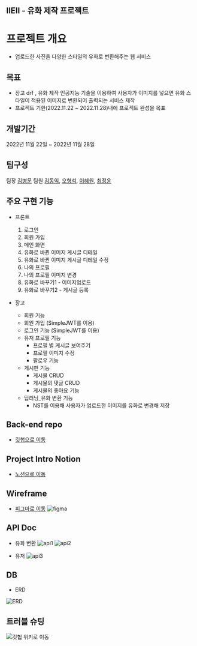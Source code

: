 ## IIEII - 유화 제작 프로젝트

# **프로젝트 개요**
- 업로드한 사진을 다양한 스타일의 유화로 변환해주는 웹 서비스  


## 목표
- 장고 drf , 유화 제작 인공지능 기술을 이용하여 사용자가 이미지를 넣으면 유화 스타일이 적용된 이미지로 변환되어 출력되는 서비스 제작
- 프로젝트 기한(2022.11.22 ~ 2022.11.28)내에 프로젝트 완성을 목표


## 개발기간
2022년 11월 22일 ~ 2022년 11월 28일


## 팀구성
팀장 [김병문](https://github.com/kbm1933)
팀원 [김동익](https://github.com/DongIkkk), [오형석](https://github.com/auberr), [이혜원](https://github.com/wonprogrammer), [최정윤](https://github.com/uniqquej)


## 주요 구현 기능
- 프론트
    1. 로그인
    2. 회원 가입
    3. 메인 화면
    4. 유화로 바뀐 이미지 게시글 디테일
    5. 유화로 바뀐 이미지 게시글 디테일 수정
    6. 나의 프로필
    7. 나의 프로필 이미지 변경
    8. 유화로 바꾸기1 - 이미지업로드
    9. 유화로 바꾸기2 - 게시글 등록


- 장고
    - 회원 기능
    - 회원 가입 (SimpleJWT를 이용)
    - 로그인 기능 (SimpleJWT를 이용)
    - 유저 프로필 기능
        - 프로필 별 게시글 보여주기
        - 프로필 이미지 수정
        - 팔로우 기능
    - 게시판 기능
        - 게시물 CRUD
        - 게시물의 댓글 CRUD
        - 게시물의 좋아요 기능
    - 딥러닝_유화 변환 기능
        - NST를 이용해 사용자가 업로드한 이미지를 유화로 변경해 저장


## Back-end repo
- [깃헙으로 이동](https://github.com/kbm1933/B2_IIEII_OPP_Back)

## Project Intro Notion
- [노션으로 이동](https://www.notion.so/221122-a90ad7eaa1194801a9631a411a081d2c)

## Wireframe
- [피그마로 이동](https://enormous-ragdoll-497.notion.site/221122-a90ad7eaa1194801a9631a411a081d2c)
![figma](https://user-images.githubusercontent.com/6766202/204168797-bed8aaee-3ab4-4e99-9bda-a86542992703.png)


## API Doc
- 유화 변환
![api1](https://user-images.githubusercontent.com/6766202/204169348-2ef4fad3-3cd3-421b-a799-8b131c88f841.png)
![api2](https://user-images.githubusercontent.com/6766202/204169351-a061f901-3635-49e0-a81b-cd309aeff7a8.png)

- 유저
![api3](https://user-images.githubusercontent.com/6766202/204169357-ff2910b2-74c4-43cb-ab46-12ce45c2bee1.png)


## DB
- ERD

![ERD](https://user-images.githubusercontent.com/6766202/204168979-8ec2ee8b-ab9b-4e5e-8a81-afc113c5ebc3.jpg)


## 트러블 슈팅

![깃헙 위키로 이동](https://github.com/kbm1933/B2_IIEII_OPP_Back/wiki/%ED%8A%B8%EB%9F%AC%EB%B8%94-%EC%8A%88%ED%8C%85)